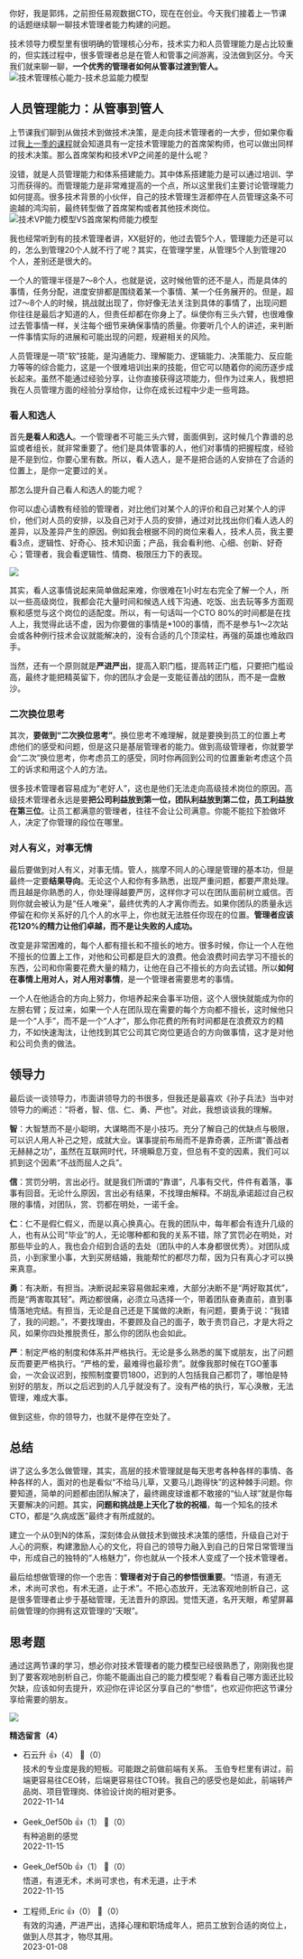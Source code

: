 你好，我是郭炜，之前担任易观数据CTO，现在在创业。今天我们接着上一节课的话题继续聊一聊技术管理者能力构建的问题。

技术领导力模型里有很明确的管理核心分布，技术实力和人员管理能力是占比较重的，但实践过程中，很多管理者总是在管人和管事之间游离，没法做到区分。今天我们就来聊一聊，**一个优秀的管理者如何从管事过渡到管人。**  
![](https://static001.geekbang.org/resource/image/53/5c/53f70a132065f937f595820b8baaae5c.png?wh=2006x1200 "技术管理核心能力-技术总监能力模型")

## **人员管理能力：从管事到管人**

上节课我们聊到从做技术到做技术决策，是走向技术管理者的一大步，但如果你看过我[上一季的课程](https://time.geekbang.org/column/article/5765)就会知道具有一定技术管理能力的首席架构师，也可以做出同样的技术决策。那么首席架构和技术VP之间差的是什么呢？

没错，就是人员管理能力和体系搭建能力。其中体系搭建能力是可以通过培训、学习而获得的。而管理能力是非常难提高的一个点，所以这里我们主要讨论管理能力如何提高。很多技术背景的小伙伴，自己的技术管理生涯都停在人员管理这条不可逾越的鸿沟前，最终转型做了首席架构或者其他技术岗位。  
![](https://static001.geekbang.org/resource/image/11/8e/111b537247c186b41769e711a5e7eb8e.png?wh=2246x1136 "技术VP能力模型VS首席架构师能力模型 ")

我也经常听到有的技术管理者讲，XX挺好的，他过去管5个人，管理能力还是可以的，怎么到管理20个人就不行了呢？其实，在管理学里，从管理5个人到管理20个人，差别还是很大的。

一个人的管理半径是7～8个人，也就是说，这时候他管的还不是人，而是具体的事情，任务分配，进度安排都是围绕着某一个事情、某一个任务展开的。但是，超过7～8个人的时候，挑战就出现了，你好像无法关注到具体的事情了，出现问题你往往是最后才知道的人，但责任却都在你身上了。纵使你有三头六臂，也很难像过去管事情一样，关注每个细节来确保事情的质量。你要听几个人的讲述，来判断一件事情实际的进展和可能出现的问题，规避相关的风险。

人员管理是一项“软”技能，是沟通能力、理解能力、逻辑能力、决策能力、反应能力等等的综合能力，这是一个很难培训出来的技能，但它可以随着你的阅历逐步成长起来。虽然不能通过经验分享，让你直接获得这项能力，但作为过来人，我想把我在人员管理方面的经验分享给你，让你在成长过程中少走一些弯路。

### 看人和选人

首先**是看人和选人**。一个管理者不可能三头六臂，面面俱到，这时候几个靠谱的总监或者组长，就非常重要了。他们是具体管事的人，他们对事情的把握程度，经验是不是到位，你要心里有数。所以，看人选人，是不是把合适的人安排在了合适的位置上，是你一定要过的关。

那怎么提升自己看人和选人的能力呢？

你可以虚心请教有经验的管理者，对比他们对某个人的评价和自己对某个人的评价，他们对人员的安排，以及自己对于人员的安排，通过对比找出你们看人选人的差异，以及差异产生的原因。例如我会根据不同的岗位来看人，技术人员，我主要看3点，逻辑性、好奇心、技术知识面；产品，我会看利他、心细、创新、好奇心；管理者，我会看逻辑性、情商、极限压力下的表现。

![](https://static001.geekbang.org/resource/image/12/9d/126b7a5c19051b5c48bdc2ce37cbcc9d.png?wh=1908x1118)

其实，看人这事情说起来简单做起来难，你很难在1小时左右完全了解一个人，所以一些高级岗位，我都会花大量时间和候选人线下沟通、吃饭、出去玩等多方面观察和感觉与这个岗位的适配度。所以，有一句话叫一个CTO 80%的时间都是在找人上，我觉得此话不虚，因为你要做的事情是\*100的事情，而不是参与1～2次站会或各种例行技术会议就能解决的，没有合适的几个顶梁柱，再强的英雄也难敌四手。

当然，还有一个原则就是**严进严出**，提高入职门槛，提高转正门槛，只要把门槛设高，最终才能把精英留下，你的团队才会是一支能征善战的团队，而不是一盘散沙。

### 二次换位思考

其次，**要做到“二次换位思考”**。换位思考不难理解，就是要换到员工的位置上考虑他们的感受和问题，但是这只是基层管理者的能力。做到高级管理者，你就要学会“二次”换位思考，你考虑员工的感受，同时你再回到公司的位置重新考虑这个员工的诉求和用这个人的方法。

很多技术管理者容易成为“老好人”，这也是他们无法走向高级技术岗位的原因。高级技术管理者永远是要**把公司利益放到第一位，团队利益放到第二位，员工利益放在第三位**。让员工都满意的管理者，往往不会让公司满意。你能不能拉下脸做坏人，决定了你管理的段位在哪里。

### 对人有义，对事无情

最后要做到对人有义，对事无情。管人，揣摩不同人的心理是管理的基本功，但是最终一定要**结果导向**。无论这个人和你有多熟悉，出现严重问题，都要严肃处理。而且越是你熟悉的人，你处理得越要严厉，这样你才可以在团队面前树立威信。否则你就会被认为是“任人唯亲”，最终优秀的人才离你而去。如果你团队的质量永远停留在和你关系好的几个人的水平上，你也就无法胜任你现在的位置。**管理者应该花120%的精力让他们卓越，而不是让失败的人成功。**

改变是非常困难的，每个人都有擅长和不擅长的地方。很多时候，你让一个人在他不擅长的位置上工作，对他和公司都是巨大的浪费。他会浪费时间去学习不擅长的东西，公司和你需要花费大量的精力，让他在自己不擅长的方向去试错。所以**如何在事情上用对人，对人用对事情**，是一个管理者需要思考的事情。

一个人在他适合的方向上努力，你培养起来会事半功倍，这个人很快就能成为你的左膀右臂；反过来，如果一个人在团队现在需要的每个方向都不擅长，这时候他只是一个“人手”，而不是一个“人才”，那么你花费的所有时间都是在浪费双方的精力，不如快速淘汰，让他找到其它公司其它岗位更适合的方向做事情，这才是对他和公司负责的做法。

## 领导力

最后谈一谈领导力，市面讲领导力的书很多，但我还是最喜欢《孙子兵法》当中对领导力的阐述：“将者，智、信、仁、勇、严也”。对此，我想谈谈我的理解。

**智**：大智慧而不是小聪明，大谋略而不是小技巧。充分了解自己的优缺点与极限，可以识人用人补己之短，成就大业。谋事提前布局而不是靠奇袭，正所谓“善战者无赫赫之功”，虽然在互联网时代，环境瞬息万变，但总有不变的因素，我们可以抓到这个因素“不战而屈人之兵”。

**信**：赏罚分明，言出必行。就是我们所谓的“靠谱”，凡事有交代，件件有着落，事事有回音。无论什么原因，言出必有结果，不找理由解释。不胡乱承诺超过自己权限的事情，对团队，赏、罚都在明处，一诺千金。

**仁**：仁不是假仁假义，而是以真心换真心。在我的团队中，每年都会有连升几级的人，也有从公司“毕业”的人，无论哪种都和我的关系不错，除了赏罚必在明处，对那些毕业的人，我也会介绍到合适的去处（团队中的人本身都很优秀）。对团队成员，小到家里小事，大到买房结婚，我能帮忙的都尽力帮，因为只有真心才可以换来真意。

**勇**：有决断，有担当。决断说起来容易做起来难，大部分决断不是“两好取其优”，而是“两害取其轻”。两边都很痛，必须立马选择一个，带着团队奋勇直前，直到事情落地完结。有担当，无论是自己还是下属做的决断，有问题，要勇于说：“我错了，我的问题。”，不要找理由，不要顾及自己的面子，敢于责罚自己，才是大将之风，如果你四处推脱责任，那么你的团队也会如此。

**严**：制定严格的制度和体系并严格执行。无论是多么熟悉的属下或朋友，出了问题反而要更严格执行。“严格的爱，最难得也最珍贵”。就像我那时候在TGO董事会，一次会议迟到，按照制度要罚1800，迟到的人包括我自己都罚了，哪怕是特别好的朋友，所以之后迟到的人几乎就没有了。没有严格的执行，军心涣散，无法管理，难成大事。

做到这些，你的领导力，也就不是停在空处了。

## **总结**

讲了这么多怎么做管理，其实，高层的技术管理就是每天思考各种各样的事情、各种各样的人，面对的也是看似“不给马儿草，又要马儿跑得快”的这种棘手问题。你要知道，简单的问题都由团队解决了，最终踢皮球谁都不敢接的“仙人球”就是你每天要解决的问题。其实，**问题和挑战是上天化了妆的祝福**，每一个知名的技术CTO，都是“久病成医”最终才有所成就的。

建立一个从0到N的体系，深刻体会从做技术到做技术决策的感悟，升级自己对于人心的洞察，构建激励人心的文化，将自己的领导力融入到自己的日常日常管理当中，形成自己的独特的“人格魅力”，你也就从一个技术人变成了一个技术管理者。

最后给想做管理的你一个忠告：**管理者对于自己的参悟很重要**。“悟道，有道无术，术尚可求也，有术无道，止于术”。不把心态放开，无法客观地剖析自己，这是很多管理者止步于基础管理，无法晋升的原因。觉悟天道，名开天眼，希望屏幕前做管理的你拥有这双管理的“天眼”。

## 思考题

通过这两节课的学习，想必你对技术管理者的能力模型已经很熟悉了，刚刚我也提到了要客观地剖析自己，你能不能画出自己的能力模型呢？看看自己哪方面还比较欠缺，应该如何去提升，欢迎你在评论区分享自己的“参悟”，也欢迎你把这节课分享给需要的朋友。

![](https://static001.geekbang.org/resource/image/e5/bd/e5d06c9c0361f503fb29ac2b077020bd.png?wh=1199x604)
<div><strong>精选留言（4）</strong></div><ul>
<li><span>石云升</span> 👍（4） 💬（0）<div>技术的专业度是我的短板。可能跟之前做前端有关系。
玉伯专栏里有讲过，前端更容易往CEO转，后端更容易往CTO转。我自己的感受也是如此，前端转产品岗、项目管理岗、体验设计岗的相对更多。</div>2022-11-14</li><br/><li><span>Geek_0ef50b</span> 👍（1） 💬（0）<div>有种追剧的感觉</div>2022-11-15</li><br/><li><span>Geek_0ef50b</span> 👍（1） 💬（0）<div>悟道，有道无术，术尚可求也，有术无道，止于术</div>2022-11-15</li><br/><li><span>工程师_Eric</span> 👍（0） 💬（0）<div>有效的沟通，严进严出，选择心理和职场成年人，把员工放到合适的岗位上，做到人尽其才，物尽其用。</div>2023-01-08</li><br/>
</ul>